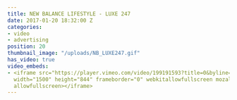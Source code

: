 ```yaml
---
title: NEW BALANCE LIFESTYLE - LUXE 247
date: 2017-01-20 18:32:00 Z
categories:
- video
- advertising
position: 20
thumbnail_image: "/uploads/NB_LUXE247.gif"
has_video: true
video_embeds:
- <iframe src="https://player.vimeo.com/video/199191593?title=0&byline=0&portrait=0"
  width="1500" height="844" frameborder="0" webkitallowfullscreen mozallowfullscreen
  allowfullscreen></iframe>
---
```


